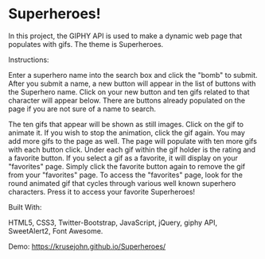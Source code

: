 # Superheroes!


In this project, the GIPHY API is used to make a dynamic web page that populates with gifs.  The theme is Superheroes.


Instructions:

Enter a superhero name into the search box and click the "bomb" to submit. After you submit a name, a new button will appear in the list of buttons with the Superhero name. Click on your new button and ten gifs related to that character will appear below. There are buttons already populated on the page if you are not sure of a name to search.

The ten gifs that appear will be shown as still images.  Click on the gif to animate it.  If you wish to stop the animation, click the gif again.  You may add more gifs to the page as well.  The page will populate with ten more gifs with each button click.  Under each gif within the gif holder is the rating and a favorite button.  If you select a gif as a favorite, it will display on your "favorites" page.  Simply click the favorite button again to remove the gif from your "favorites" page.  To access the "favorites" page, look for the round animated gif that cycles through various well known superhero characters.  Press it to access your favorite Superheroes!


Built With:

HTML5,
CSS3,
Twitter-Bootstrap,
JavaScript,
jQuery, 
giphy API,
SweetAlert2,
Font Awesome.

Demo: https://krusejohn.github.io/Superheroes/
